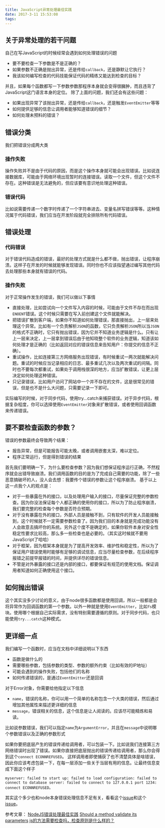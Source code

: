 ```yaml
---
title: JavaScript异常处理最佳实践
date: 2017-3-11 15:53:08
tags:
---
```


## 关于异常处理的若干问题
自己在写JavaScript的时候经常会遇到如何处理错误的问题

- 要不要检查一下参数是不是正确的？
- 如果参数不正确是抛出异常，还是传给`callback`，还是静默让它执行？
- 我该如何编写检查的代码技能保证代码的精练又能达到检查的目标？

并且，如果每个函数都写一下参数参数那程序本身就会变得很臃肿，而且违背了JavaScript这门语言本身的定位。
除了上面的问题，我们还会有这些问题：

- 如果出现异常了该抛出异常，还是传给`callback`，还是触发`EventEmitter`等等
- 如何提供足够的信息让调用者能够知道错误的细节？
- 如何处理未预料的错误？

## 错误分类
我们把错误分成两大类
### 操作失败
操作失败并不是由于代码的原因，而是这个操作本身就可能会出现错误。比如说连接数据库，可能由于网络环境出现暂时的连接错误。读取一个文件，但这个文件不存在。这种错误是无法避免的，但应该要有意识地处理这种错误。
### 错误代码
比如说需要传递一个数字时传递了一个字符串进去、变量名拼写错误等等。这种情况属于代码错误，我们应当在开发阶段就完全排除所有代码错误。

## 错误处理
### 代码错误
对于错误代码造成的错误，最好的处理方式就是什么都不做，抛出错误，让程序崩溃。这样子在开发的时候就能够发现错误。同时你也不应该指望通过编写其他代码去处理那些本身就有错误的代码。

### 操作失败
对于正常操作发生的错误，我们可以做以下事情

 - 直接处理，比如尝试向一个文件写入内容的时候，可能由于文件不存在而出现`ENOENT`错误。这个时候只需要在写入前创建这个文件就能解决。
 - 把错误扩散到客户端，如果你不知道如何处理错误，那直接抛出，上一层来处理这个异常。比如有一个负责解析`JSON`的函数，它只负责解析`JSON`所以当`JSON`的格式不正确时，它只有抛出错误，因为它并不知道业务逻辑是什么。只有让上一层来决定，上一层拿到错误后由于他知晓整个软件的业务逻辑，知道该如何处理才是正确的（比如返回对应的错误信息来告知用户：你提交的信息不正确）。
 - 重试操作，比如连接第三方网络服务出现错误，有时候重试一两次就能解决问题。重试的时候应当记录相应的日志、最多重试几次以及两次重试的间隔。同时也不要每次都重试，如果处于调用栈很深的地方，应当扩散错误，让更上层决定如何处理这种错误。
 - 只记录错误，比如用户访问了网站中一个并不存在的文件，这是很常见的错误，但是也不是什么大问题，只需要记录一下即可。

实际编写的时候，对于同步代码，使用try...catch来捕获错误。对于异步代码，根据复杂程度，你可以选择使用`EventEmitter`对象来扩散错误，或者使用回调函数来传递错误。

## 要不要检查函数的参数？
错误的参数最终会导致两个结果：

- 报告异常，但是可能报告可能太晚，或者调用嵌套太深，难以定位。
- 程序正常运行，但是得到错误的结果

首先我们要明确一下，为什么要检查参数？因为我们想保证程序运行正确，不然程序就会出错导致崩溃。我们调用函数的目的是为了完成自己需要的功能，除了一些恶意搞破坏的人，没人会去想：我要传个错误的参数让这个程序崩溃。
基于以上这一点我个人的观点是：

- 对于一些暴露在外的接口，以及处理用户输入的接口，尽量保证完整的参数检查。因为你没法保证每个人都正确的使用你的接口，所以为了防止程序崩溃，我们要完整的检查每个参数是否符合预期。
- 对于没有暴露在外的接口，外部人员是接触不到，只有软件的开发人员能接触到，这个时候就不一定需要参数检查了。因为我们目的本身就是完成功能没有人会故意去搞坏你的系统。另外这个度不是确定的，如果你软件本身对安全性稳定性要求比较高，那么多一些检查也是必要的。（其实这时候就不要用JavaScript了哈哈）
- 对于框架，因为框架本身就是为了提高开发效率、维护性和稳定性，所以为了保证用户错误使用时能够有足够的调试信息，应当尽量检查参数，在后续程序报错之前提早报错的时间，并提供详尽的错误信息。
- 不管是对外暴露的接口还是内部的接口，都要保证有规范的使用文档。保证调用者知道如何正确使用这个接口。

## 如何抛出错误
这个其实没多少讨论的意义，由于node很多函数都是使用回调，所以一般都是会将异常作为回调函数的第一个参数。以外一种就是使用`EventEmitter`，比如`fs`模块。使用哪个根据自己实际需求，没有特别需要遵循的原则。对于同步代码，也只能使用`try...catch`这种模式。

## 更详细一点
我们编写一个函数时，应当在文档中详细说明以下东西

 - 函数是做什么的
 - 需要哪些参数，包括参数的类型、参数的额外约束（比如有效的IP地址）
 - 可能会遇到的操作失败，包括他们的名称
 - 如何传递错误的，是通过`EventEmitter`还是回调
 
对于Error对象，你需要给他指定以下信息

 - `name`，错误的名称，你可以用一个简单的名称包含一个大类的错误，然后通过增加其他属性来描述更详细的信息
 - `message`，错误相关的信息，这个信息是让人阅读的。应该尽可能精炼和易读。

比如说参数错误，我们可以指定`name`为`ArgumentError`，并且在`message`中说明哪个参数错误以及正确的参数形式

如果你要把底层产生的错误传递给调用者，可以包装一下。比如说我们连接第三方网络错误时出现了错误。如果你直接把底层抛出的错误传递给调用者，那么你会得到这个`connect ECONNREFUSED`。
这样调用者即使捕获了也不清楚具体是啥错误，因此你应该考虑包装一下，在每一层添加一些关于当层有用的信息。让最终信息变成下面这个样子

    myserver: failed to start up: failed to load configuration: failed to connect to database server: failed to connect to 127.0.0.1 port 1234: connect ECONNREFUSED。

其实这个多少也和node本身错误处理信息不足有关，看看这个[issue](https://github.com/joyent/node/issues/7005)和这个[issue](https://github.com/joyent/node/issues/7804)。

参考文章：
[NodeJS错误处理最佳实践](http://code.oneapm.com/nodejs/2015/04/13/nodejs-errorhandling/)
[Should a method validate its parameters](https://softwareengineering.stackexchange.com/questions/64926/should-a-method-validate-its-parameters)
[js的方法需要检查吗，检查原则是什么样的？](https://www.zhihu.com/question/56302552)